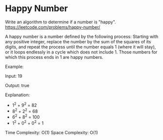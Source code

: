 # Happy Number 

Write an algorithm to determine if a number is "happy".
https://leetcode.com/problems/happy-number/

A happy number is a number defined by the following process: Starting with any positive integer, replace the number by the sum of the squares of its digits, and repeat the process until the number equals 1 (where it will stay), or it loops endlessly in a cycle which does not include 1. Those numbers for which this process ends in 1 are happy numbers.


Example:

Input: 19

Output: true

Explanation: 
- 1<sup>2</sup> + 9<sup>2</sup> = 82
- 8<sup>2</sup> + 2<sup>2</sup> = 68
- 6<sup>2</sup> + 8<sup>2</sup> = 100
- 1<sup>2</sup> + 0<sup>2</sup> + 0<sup>2</sup> = 1

Time Complexity: O(1)
Space Complexity: O(1)
